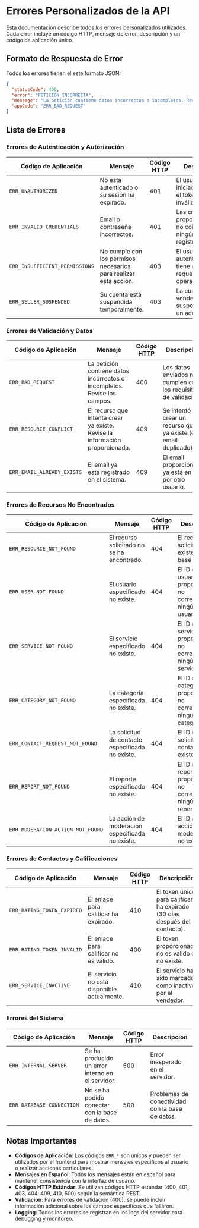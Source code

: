 # Errores Personalizados de la API

Esta documentación describe todos los errores personalizados utilizados. Cada error incluye un código HTTP, mensaje de error, descripción y un código de aplicación único.

## Formato de Respuesta de Error

Todos los errores tienen el este formato JSON:

```json
{
  "statusCode": 400,
  "error": "PETICION_INCORRECTA",
  "message": "La petición contiene datos incorrectos o incompletos. Revise los campos.",
  "appCode": "ERR_BAD_REQUEST"
}
```

## Lista de Errores

### Errores de Autenticación y Autorización

| Código de Aplicación | Mensaje | Código HTTP | Descripción |
|---------------------|---------|-------------|-------------|
| `ERR_UNAUTHORIZED` | No está autenticado o su sesión ha expirado. | 401 | El usuario no ha iniciado sesión o el token JWT es inválido/expirado. |
| `ERR_INVALID_CREDENTIALS` | Email o contraseña incorrectos. | 401 | Las credenciales proporcionadas no coinciden con ningún usuario registrado. |
| `ERR_INSUFFICIENT_PERMISSIONS` | No cumple con los permisos necesarios para realizar esta acción. | 403 | El usuario autenticado no tiene el rol requerido para la operación. |
| `ERR_SELLER_SUSPENDED` | Su cuenta está suspendida temporalmente. | 403 | La cuenta del vendedor ha sido suspendida por un administrador. |

### Errores de Validación y Datos

| Código de Aplicación | Mensaje | Código HTTP | Descripción |
|---------------------|---------|-------------|-------------|
| `ERR_BAD_REQUEST` | La petición contiene datos incorrectos o incompletos. Revise los campos. | 400 | Los datos enviados no cumplen con los requisitos de validación. |
| `ERR_RESOURCE_CONFLICT` | El recurso que intenta crear ya existe. Revise la información proporcionada. | 409 | Se intentó crear un recurso que ya existe (ej: email duplicado). |
| `ERR_EMAIL_ALREADY_EXISTS` | El email ya está registrado en el sistema. | 409 | El email proporcionado ya está en uso por otro usuario. |

### Errores de Recursos No Encontrados

| Código de Aplicación | Mensaje | Código HTTP | Descripción |
|---------------------|---------|-------------|-------------|
| `ERR_RESOURCE_NOT_FOUND` | El recurso solicitado no se ha encontrado. | 404 | El recurso solicitado no existe en la base de datos. |
| `ERR_USER_NOT_FOUND` | El usuario especificado no existe. | 404 | El ID de usuario proporcionado no corresponde a ningún usuario. |
| `ERR_SERVICE_NOT_FOUND` | El servicio especificado no existe. | 404 | El ID de servicio proporcionado no corresponde a ningún servicio. |
| `ERR_CATEGORY_NOT_FOUND` | La categoría especificada no existe. | 404 | El ID de categoría proporcionado no corresponde a ninguna categoría. |
| `ERR_CONTACT_REQUEST_NOT_FOUND` | La solicitud de contacto especificada no existe. | 404 | El ID de solicitud de contacto no existe. |
| `ERR_REPORT_NOT_FOUND` | El reporte especificado no existe. | 404 | El ID de reporte proporcionado no corresponde a ningún reporte. |
| `ERR_MODERATION_ACTION_NOT_FOUND` | La acción de moderación especificada no existe. | 404 | El ID de acción de moderación no existe. |

### Errores de Contactos y Calificaciones

| Código de Aplicación | Mensaje | Código HTTP | Descripción |
|---------------------|---------|-------------|-------------|
| `ERR_RATING_TOKEN_EXPIRED` | El enlace para calificar ha expirado. | 410 | El token único para calificar ha expirado (30 días después del contacto). |
| `ERR_RATING_TOKEN_INVALID` | El enlace para calificar no es válido. | 400 | El token proporcionado no es válido o no existe. |
| `ERR_SERVICE_INACTIVE` | El servicio no está disponible actualmente. | 410 | El servicio ha sido marcado como inactivo por el vendedor. |

### Errores del Sistema

| Código de Aplicación | Mensaje | Código HTTP | Descripción |
|---------------------|---------|-------------|-------------|
| `ERR_INTERNAL_SERVER` | Se ha producido un error interno en el servidor. | 500 | Error inesperado en el servidor. |
| `ERR_DATABASE_CONNECTION` | No se ha podido conectar con la base de datos. | 500 | Problemas de conectividad con la base de datos. |

## Notas Importantes

- **Códigos de Aplicación**: Los códigos `ERR_*` son únicos y pueden ser utilizados por el frontend para mostrar mensajes específicos al usuario o realizar acciones particulares.
- **Mensajes en Español**: Todos los mensajes están en español para mantener consistencia con la interfaz de usuario.
- **Códigos HTTP Estándar**: Se utilizan códigos HTTP estándar (400, 401, 403, 404, 409, 410, 500) según la semántica REST.
- **Validación**: Para errores de validación (400), se puede incluir información adicional sobre los campos específicos que fallaron.
- **Logging**: Todos los errores se registran en los logs del servidor para debugging y monitoreo.